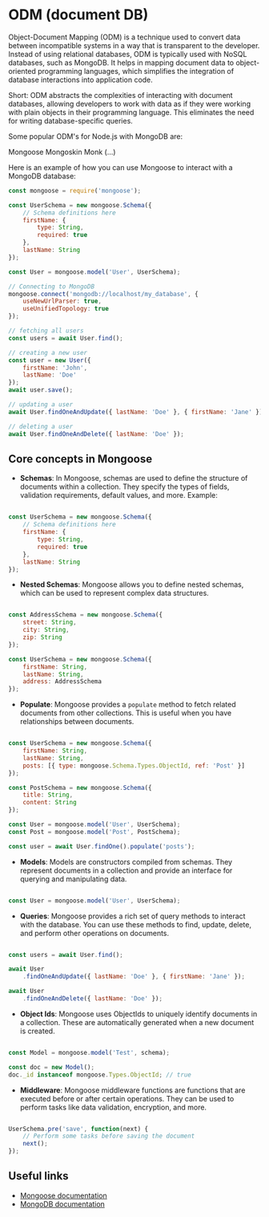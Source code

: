 # ODM (document DB)

Object-Document Mapping (ODM) is a technique used to convert data between incompatible systems in a way that is transparent to the developer. Instead of using relational databases, ODM is typically used with NoSQL databases, such as MongoDB. It helps in mapping document data to object-oriented programming languages, which simplifies the integration of database interactions into application code.

Short:
ODM abstracts the complexities of interacting with document databases, allowing developers to work with data as if they were working with plain objects in their programming language. This eliminates the need for writing database-specific queries.

Some popular ODM's for Node.js with MongoDB are:

Mongoose
Mongoskin
Monk
(...)

Here is an example of how you can use Mongoose to interact with a MongoDB database:

```javascript
const mongoose = require('mongoose');

const UserSchema = new mongoose.Schema({
    // Schema definitions here
    firstName: {
        type: String,
        required: true
    },
    lastName: String
});

const User = mongoose.model('User', UserSchema);

// Connecting to MongoDB
mongoose.connect('mongodb://localhost/my_database', {
    useNewUrlParser: true,
    useUnifiedTopology: true
});

// fetching all users
const users = await User.find();

// creating a new user
const user = new User({
    firstName: 'John',
    lastName: 'Doe'
});
await user.save();

// updating a user
await User.findOneAndUpdate({ lastName: 'Doe' }, { firstName: 'Jane' });

// deleting a user
await User.findOneAndDelete({ lastName: 'Doe' });


```

## Core concepts in Mongoose

- **Schemas**: In Mongoose, schemas are used to define the structure of documents within a collection. They specify the types of fields, validation requirements, default values, and more.
Example:

```javascript

const UserSchema = new mongoose.Schema({
    // Schema definitions here
    firstName: {
        type: String,
        required: true
    },
    lastName: String
});

```

- **Nested Schemas**: Mongoose allows you to define nested schemas, which can be used to represent complex data structures.

```javascript

const AddressSchema = new mongoose.Schema({
    street: String,
    city: String,
    zip: String
});

const UserSchema = new mongoose.Schema({
    firstName: String,
    lastName: String,
    address: AddressSchema
});

```

- **Populate**: Mongoose provides a `populate` method to fetch related documents from other collections. This is useful when you have relationships between documents.

```javascript

const UserSchema = new mongoose.Schema({
    firstName: String,
    lastName: String,
    posts: [{ type: mongoose.Schema.Types.ObjectId, ref: 'Post' }]
});

const PostSchema = new mongoose.Schema({
    title: String,
    content: String
});

const User = mongoose.model('User', UserSchema);
const Post = mongoose.model('Post', PostSchema);

const user = await User.findOne().populate('posts');

```

- **Models**: Models are constructors compiled from schemas. They represent documents in a collection and provide an interface for querying and manipulating data.

```javascript

const User = mongoose.model('User', UserSchema);

```

- **Queries**: Mongoose provides a rich set of query methods to interact with the database. You can use these methods to find, update, delete, and perform other operations on documents.

```javascript

const users = await User.find();

await User
    .findOneAndUpdate({ lastName: 'Doe' }, { firstName: 'Jane' });

await User
    .findOneAndDelete({ lastName: 'Doe' });

```

- **Object Ids**: Mongoose uses ObjectIds to uniquely identify documents in a collection. These are automatically generated when a new document is created.

```javascript

const Model = mongoose.model('Test', schema);

const doc = new Model();
doc._id instanceof mongoose.Types.ObjectId; // true

```


- **Middleware**: Mongoose middleware functions are functions that are executed before or after certain operations. They can be used to perform tasks like data validation, encryption, and more.

```javascript

UserSchema.pre('save', function(next) {
    // Perform some tasks before saving the document
    next();
});

```

## Useful links

- [Mongoose documentation](https://mongoosejs.com/docs/guide.html)
- [MongoDB documentation](https://docs.mongodb.com/manual/)



